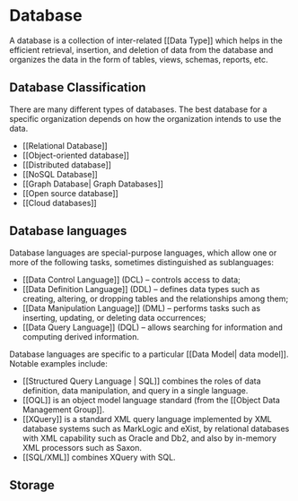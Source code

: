 # Database
A database is a collection of inter-related [[Data Type]] which helps in the efficient retrieval, insertion, and deletion of data from the database and organizes the data in the form of tables, views, schemas, reports, etc.

## Database Classification
There are many different types of databases. The best database for a specific organization depends on how the organization intends to use the data.

- [[Relational Database]]
- [[Object-oriented database]]
- [[Distributed database]]
- [[NoSQL Database]]
- [[Graph Database| Graph Databases]]
- [[Open source database]]
- [[Cloud databases]]

## Database languages
Database languages are special-purpose languages, which allow one or more of the following tasks, sometimes distinguished as sublanguages:
- [[Data Control Language]] (DCL) – controls access to data;
- [[Data Definition Language]] (DDL) – defines data types such as creating, altering, or dropping tables and the relationships among them;
- [[Data Manipulation Language]] (DML) – performs tasks such as inserting, updating, or deleting data occurrences;
- [[Data Query Language]] (DQL) – allows searching for information and computing derived information.

Database languages are specific to a particular [[Data Model| data model]]. Notable examples include:
- [[Structured Query Language | SQL]] combines the roles of data definition, data manipulation, and query in a single language.
- [[OQL]] is an object model language standard (from the [[Object Data Management Group]].
- [[XQuery]] is a standard XML query language implemented by XML database systems such as MarkLogic and eXist, by relational databases with XML capability such as Oracle and Db2, and also by in-memory XML processors such as Saxon.
- [[SQL/XML]] combines XQuery with SQL.

## Storage
